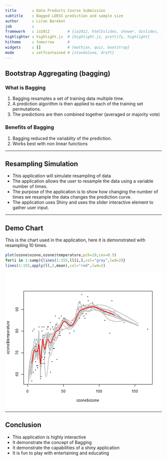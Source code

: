 ```yaml
---
title       : Data Products Course Submission
subtitle    : Bagged LOESS prediction and sample size
author      : Liran Bareket
job         : 
framework   : io2012        # {io2012, html5slides, shower, dzslides, ...}
highlighter : highlight.js  # {highlight.js, prettify, highlight}
hitheme     : tomorrow      # 
widgets     : []            # {mathjax, quiz, bootstrap}
mode        : selfcontained # {standalone, draft}
---
```

  

## Bootstrap Aggregating (bagging)
### What is Bagging
1. Bagging resamples a set of training data multiple time.
2. A prediction algorithm is then applied to each of the training set permutations.
3. The predictions are then combined together (averaged or majority vote)

### Benefits of Bagging
1. Bagging reduced the variablity of the prediction.
2. Works best with non linear functions

---

## Resampling Simulation
- This application will simulate resampling of data
- The application allows the user to resample the data using a variable number of times.
- The purpose of the application is to show how changing the number of times we resample the data changes the prediction curve.
- The application uses Shiny and uses the slider interactive element to gather user input.

---

## Demo Chart
This is the chart used in the application, here it is demonstrated with resampling 10 times.



```r
plot(ozone$ozone,ozone$temperature,pch=19,cex=0.5)
for(i in 1:samp){lines(1:155,ll[i,],col="grey",lwd=2)}
lines(1:155,apply(ll,2,mean),col="red",lwd=2)
```

<img src="assets/fig/simple-plot-1.png" title="plot of chunk simple-plot" alt="plot of chunk simple-plot" style="display: block; margin: auto;" />

---

## Conclusion
- This application is highly interactive
- It demonstrate the concept of Bagging
- It demonstrate the capabilities of a shiny application
- It is fun to play with entertaining and educating

